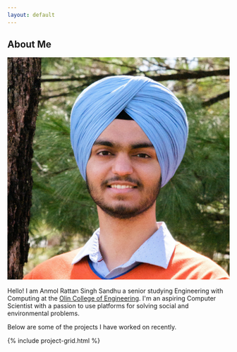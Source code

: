 ```yaml
---
layout: default
---
```


## About Me

<img class="profile-picture" src="profile.jpg" alt="A picture of Anmol Rattan Singh Sandhu">

Hello! I am Anmol Rattan Singh Sandhu a senior studying Engineering with Computing at the <a href="https://www.olin.edu">Olin College of Engineering</a>. I'm an aspiring Computer Scientist with a passion to use platforms for solving social and environmental problems.

Below are some of the projects I have worked on recently.

{% include project-grid.html %}
